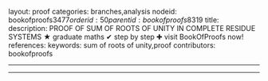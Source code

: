 layout: proof
categories: branches,analysis
nodeid: bookofproofs$3477
orderid: 50
parentid: bookofproofs$8319
title: 
description: PROOF OF SUM OF ROOTS OF UNITY IN COMPLETE RESIDUE SYSTEMS &#9733; graduate maths &#10004; step by step &#10010; visit BookOfProofs now!
references: 
keywords: sum of roots of unity,proof
contributors: bookofproofs

---


---
